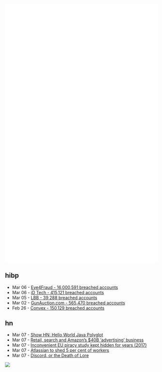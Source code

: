 ![Metrics](https://raw.githubusercontent.com/phixion/phixion/master/metrics.svg)

## hibp

<!--
for https://github.com/phixion/phixion/blob/main/.github/workflows/feeds.yml
-->
<!--START_SECTION:haveibeenpwnd-->
- Mar 06 - [Eye4Fraud - 16,000,591 breached accounts](https://haveibeenpwned.com/PwnedWebsites#Eye4Fraud)
- Mar 06 - [iD Tech - 415,121 breached accounts](https://haveibeenpwned.com/PwnedWebsites#iDTech)
- Mar 05 - [LBB - 39,288 breached accounts](https://haveibeenpwned.com/PwnedWebsites#LBB)
- Mar 02 - [GunAuction.com - 565,470 breached accounts](https://haveibeenpwned.com/PwnedWebsites#GunAuction)
- Feb 26 - [Convex - 150,129 breached accounts](https://haveibeenpwned.com/PwnedWebsites#Convex)
<!--END_SECTION:haveibeenpwnd-->

## hn

<!--
for https://github.com/phixion/phixion/blob/main/.github/workflows/feeds.yml
-->
<!--START_SECTION:hn-->
- Mar 07 - [Show HN: Hello World Java Polyglot](https://github.com/BurntMonkey/hello-graal)
- Mar 07 - [Retail, search and Amazon’s $40B ‘advertising’ business](https://www.ben-evans.com/benedictevans/2023/3/6/ways-to-think-about-amazon-advertising)
- Mar 07 - [Inconvenient EU piracy study kept hidden for years (2017)](https://www.ghacks.net/2017/09/22/inconvenient-eu-piracy-study-kept-hidden-for-years/)
- Mar 07 - [Atlassian to shed 5 per cent of workers](https://www.abc.net.au/news/2023-03-07/atlassian-cuts-5-per-cent-of-work-force-tech-industry-layoffs/102062078)
- Mar 07 - [Discord, or the Death of Lore](http://ascii.textfiles.com/archives/5509)
<!--END_SECTION:hn-->

<!--
for https://yhype.me
-->
![](https://hit.yhype.me/github/profile?user_id=13013670)
